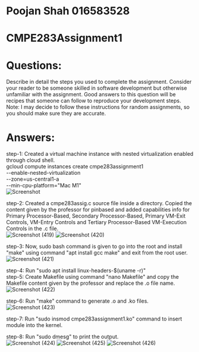 # Poojan Shah 016583528

# CMPE283Assignment1

# Questions:
Describe in detail the steps you used to complete the assignment. Consider your reader to be someone 
skilled in software development but otherwise unfamiliar with the assignment. Good answers to this 
question will be recipes that someone can follow to reproduce your development steps.
Note: I may decide to follow these instructions for random assignments, so you should make sure 
they are accurate.

# Answers:
step-1: Created a virtual machine instance with nested virtualization enabled through cloud shell.  
gcloud compute instances create cmpe283assignment1 \
  --enable-nested-virtualization \
  --zone=us-central1-a \
  --min-cpu-platform="Mac M1"  
![Screenshot](https://github.com/poojan4ps/CMPE283-Virtualization_Technology/issues/1#issue-1439577908)

step-2: Created a cmpe283assig.c source file inside a directory. Copied the content given by the professor for pinbased and added capabilities info for Primary Processor-Based, Secondary Processor-Based, Primary VM-Exit Controls, VM-Entry Controls and Tertiary Processor-Based VM-Execution Controls in the .c file.  
![Screenshot (419)](https://user-images.githubusercontent.com/45283425/200281266-3c6ebe0c-ab58-4c99-93d0-3c2b7b33e320.png)
![Screenshot (420)](https://user-images.githubusercontent.com/45283425/200281576-ad2a0c05-58e9-40c7-8fa6-da172c2eaa78.png)

step-3: Now, sudo bash command is given to go into the root and install "make" using command "apt install gcc make" and exit from the root user.  
![Screenshot (421)](https://user-images.githubusercontent.com/45283425/200282047-cdeb7eb3-0982-44d6-b6d8-052930cbe012.png)

step-4: Run "sudo apt install linux-headers-$(uname -r)"  
step-5: Create Makefile using command "nano Makefile" and copy the Makefile content given by the professor and replace the .o file name.  
![Screenshot (422)](https://user-images.githubusercontent.com/45283425/200282393-2887445b-9999-4cb8-abec-16580a42f4a9.png)

step-6: Run "make" command to generate .o and .ko files.  
![Screenshot (423)](https://user-images.githubusercontent.com/45283425/200282819-dd9b37ff-1a88-4154-9388-c5f9bd5bff60.png)

step-7: Run "sudo insmod cmpe283assignment1.ko" command to insert module into the kernel.  

step-8: Run "sudo dmesg" to print the output.  
![Screenshot (424)](https://user-images.githubusercontent.com/45283425/200283435-e90f55f1-c93e-4334-b929-54065eb36b8a.png)
![Screenshot (425)](https://user-images.githubusercontent.com/45283425/200283483-c09da4f1-3c5d-47ae-b0c6-c89c86bb7263.png)
![Screenshot (426)](https://user-images.githubusercontent.com/45283425/200283525-a2c1dc23-d6d3-4969-98e1-05d0cc8f5685.png)

